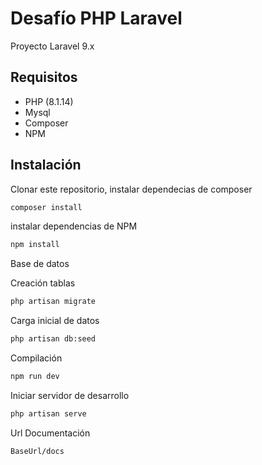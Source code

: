 # Desafío PHP Laravel

Proyecto Laravel 9.x

## Requisitos

  - PHP (8.1.14)
  - Mysql
  - Composer
  - NPM

## Instalación

Clonar este repositorio, instalar dependecias de composer

```bash
composer install
```

instalar dependencias de NPM

```bash
npm install
```

Base de datos

Creación tablas

```bash
php artisan migrate
```

Carga inicial de datos

```bash
php artisan db:seed
```

Compilación

```bash
npm run dev
```

Iniciar servidor de desarrollo

```bash
php artisan serve
```

Url Documentación

```bash
BaseUrl/docs 
```
